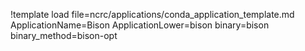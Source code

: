 !template load file=ncrc/applications/conda_application_template.md ApplicationName=Bison ApplicationLower=bison binary=bison binary_method=bison-opt

